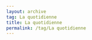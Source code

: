 ```yaml
---
layout: archive  
tag: La quotidienne  
title: La quotidienne  
permalink: /tag/La quotidienne
---
```

